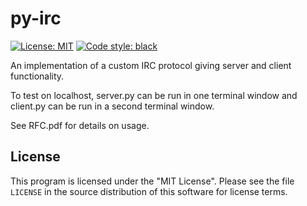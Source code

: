 # py-irc

[![License: MIT](https://img.shields.io/badge/License-MIT-yellow.svg)](https://opensource.org/licenses/MIT)
[![Code style: black](https://img.shields.io/badge/code%20style-black-000000.svg)](https://github.com/psf/black)

An implementation of a custom IRC protocol giving server and client functionality. 

To test on localhost, server.py can be run in one terminal window and client.py can be run in a second terminal window.  

See RFC.pdf for details on usage.  

## License  <a name="license"></a>
  
This program is licensed under the "MIT License".  Please
see the file `LICENSE` in the source distribution of this
software for license terms.
